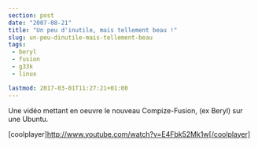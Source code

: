 ```yaml
---
section: post
date: "2007-08-21"
title: "Un peu d'inutile, mais tellement beau !"
slug: un-peu-dinutile-mais-tellement-beau
tags:
 - beryl
 - fusion
 - g33k
 - linux

lastmod: 2017-03-01T11:27:21+01:00
---
```


Une vidéo mettant en oeuvre le nouveau Compize-Fusion, (ex Beryl) sur une Ubuntu.



[coolplayer]http://www.youtube.com/watch?v=E4Fbk52Mk1w[/coolplayer] 

